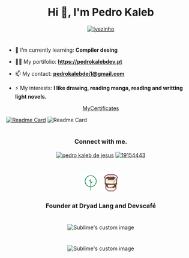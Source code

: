 <h1 align="center">Hi 👋, I'm Pedro Kaleb</h1>

<p align="center"> <a href="https://github.com/ryo-ma/github-profile-trophy"><img src="https://github-profile-trophy.vercel.app/?username=ryo-ma&no-bg=false&no-frame=true&theme=radical" alt="lyezinho" /></a> </p>

# 

- 🌱 I’m currently learning: **Compiler desing**

- 👨‍💻 My portifolio: **https://pedrokalebdev.pt**

- 📫 My contact: **pedrokalebdej1@gmail.com**

- ⚡ My interests: **I like drawing, reading manga, reading and writting light novels.**

<p align="center"> 
  <a href="https://github.com/LyeZinho/certificates/tree/main/certificates">
    MyCertificates
  </a> 
</p>


[![Readme Card](https://img.shields.io/github/followers/LyeZinho?label=LyeZinho&style=social)](https://github.com/LyeZinho/lyezinha)
![Readme Card](https://komarev.com/ghpvc/?username=lyezinho&label=Profile%20views&color=0e75b6&style=flat)

# 

<h3 align="center">Connect with me.</h3>
<p align="center">
  <a href="https://www.linkedin.com/in/pedrokalebdej1/" target="blank"><img align="center" src="https://raw.githubusercontent.com/rahuldkjain/github-profile-readme-generator/master/src/images/icons/Social/linked-in-alt.svg" alt="pedro kaleb de jesus" height="30" width="40" /></a>
  <a href="https://stackoverflow.com/users/19154443" target="blank"><img align="center" src="https://raw.githubusercontent.com/rahuldkjain/github-profile-readme-generator/master/src/images/icons/Social/stack-overflow.svg" alt="19154443" height="30" width="40" /></a>
</p>

# 

<p align="center">
  <img src="https://github.com/Dryad-lang/Dryad/blob/main/assets/logo.png?raw=true" alt="Sublime's custom image" height="10%" width="10%"/>
  <img src="https://github.com/devscafecommunity/cafe/blob/main/d7bcd594ca528d8a18074b02d43c0b28.png?raw=true" alt="Sublime's custom image" height="10%" width="10%"/>
</p>
<h3 align="center">Founder at Dryad Lang and Devscafé</h3>

# 

<p align="center">
  <img src="https://github-readme-streak-stats.herokuapp.com/?user=LyeZinho&theme=radical" alt="Sublime's custom image"/>
</p>


#

<p align="center">
  <img src="https://github.com/LyeZinho/LyeZinho/blob/main/kobayashi-san-chi-no-maid-dragon-anime.gif?raw=true" alt="Sublime's custom image"/>
</p>

